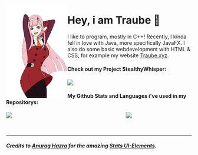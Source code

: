 <p align="center">
    <img src="./ZeroTwoDancing.gif" align="left" width="33%"/>
    <h1>Hey, i am Traube &#128578;</h1>
    I like to program, mostly in C++! Recently, I kinda fell in love with Java, more specifically JavaFX.  
    I also do some basic webdevelopment with HTML & CSS, for example my website <a href="https://www.Traube.xyz">Traube.xyz</a>.
    <h4>Check out my Project StealthyWhisper:</h4>
    <a href="../../../StealthyWhisperGUI">
        <picture>
            <source
                media="(prefers-color-scheme: dark)"
                srcset="https://github-readme-stats.vercel.app/api/pin/?username=Traube1000101&repo=StealthyWhisperGUI&show_owner=true&theme=github_dark_dimmed"
            />
            <source
                media="(prefers-color-scheme: light), (prefers-color-scheme: no-preference)"
                srcset="https://github-readme-stats.vercel.app/api/pin/?username=Traube1000101&repo=StealthyWhisperGUI&show_owner=true"
            />
            <img align="center" src="https://github-readme-stats.vercel.app/api/pin/?username=Traube1000101&repo=StealthyWhisperGUI&show_owner=true"/>
        </picture>
    </a>
    <br/>
    <h4>My Github Stats and Languages i've used in my Repositorys:</h4>
    <p align="center">
        <picture>
            <source
                media="(prefers-color-scheme: dark)"
                srcset="https://github-readme-stats.vercel.app/api?username=Traube1000101&custom_title=My&nbsp;Stats&hide_rank=true&show_icons=true&theme=github_dark_dimmed"
            />
            <source
                media="(prefers-color-scheme: light), (prefers-color-scheme: no-preference)"
                srcset="https://github-readme-stats.vercel.app/api?username=Traube1000101&hide_rank=true&show_icons=true"
            />
            <img width="32%" align="left" src="https://github-readme-stats.vercel.app/api?username=Traube1000101&hide_rank=true&show_icons=true"/>
        </picture>
        <picture>
            <source
                media="(prefers-color-scheme: dark)"
                srcset="https://github-readme-stats.vercel.app/api/top-langs/?username=Traube1000101&custom_title=Repo&nbsp;Languages&hide_rank=true&theme=github_dark_dimmed"
            />
            <source
                media="(prefers-color-scheme: light), (prefers-color-scheme: no-preference)"
                srcset="https://github-readme-stats.vercel.app/api?username=Traube1000101&hide_rank=true&show_icons=true"
            />
            <img width="32%" align="top" src="https://github-readme-stats.vercel.app/api?username=Traube1000101&hide_rank=true&show_icons=true"/>
        </picture>
    </p>
    <br clear="left"/>
</p>

---

##### Credits to [Anurag Hazra](https://github.com/anuraghazra) for the amazing [Stats UI-Elements](https://github.com/anuraghazra/github-readme-stats).

<!--
<picture>
    <source
        media="(prefers-color-scheme: dark)"
        srcset="https://github-readme-stats.vercel.app/api?username=Traube1000101&custom_title=My&nbsp;Stats&hide_rank=true&show_icons=true&theme=github_dark_dimmed"
    />
    <source
        media="(prefers-color-scheme: light), (prefers-color-scheme: no-preference)"
        srcset="https://github-readme-stats.vercel.app/api?username=Traube1000101&hide_rank=true&show_icons=true"
    />
    <img align="top" width="30%" src="https://github-readme-stats.vercel.app/api?username=Traube1000101&hide_rank=true&show_icons=true"/>
</picture>
-->
